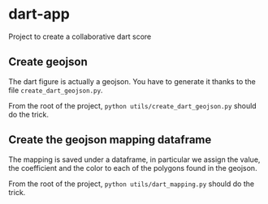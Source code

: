 # dart-app
Project to create a collaborative dart score

## Create geojson

The dart figure is actually a geojson.
You have to generate it thanks to the file `create_dart_geojson.py`.

From the root of the project, `python utils/create_dart_geojson.py` should do the trick.

## Create the geojson mapping dataframe

The mapping is saved under a dataframe, in particular we assign the value, the coefficient and the color to each of the polygons found in the geojson.

From the root of the project, `python utils/dart_mapping.py` should do the trick.


